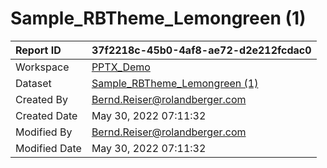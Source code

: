 



# Sample_RBTheme_Lemongreen (1)

|Report ID|37f2218c-45b0-4af8-ae72-d2e212fcdac0|
| :--- | :--- |
|Workspace|[PPTX_Demo](../Workspaces/PPTX_Demo.md)|
|Dataset|[Sample_RBTheme_Lemongreen (1)](../Datasets/Sample_RBTheme_Lemongreen-(1).md)|
|Created By|Bernd.Reiser@rolandberger.com|
|Created Date|May 30, 2022 07:11:32|
|Modified By|Bernd.Reiser@rolandberger.com|
|Modified Date|May 30, 2022 07:11:32|
